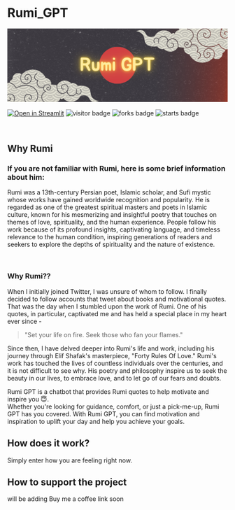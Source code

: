 # Rumi_GPT
![Header_image](https://github.com/kaushalpowar/Rumi_GPT/blob/main/Header_image.png)

[![Open in Streamlit](https://static.streamlit.io/badges/streamlit_badge_black_white.svg)](https://rumi-gpt-chatbot.streamlit.app/)
![visitor badge](https://visitor-badge.glitch.me/badge?page_id=kaushalpowar/Rumi_GPT)
![forks badge](https://img.shields.io/github/forks/kaushalpowar/Rumi_GPT)
![starts badge](https://img.shields.io/github/stars/kaushalpowar/Rumi_GPT)

<br/>

## Why Rumi <br/>
### If you are not familiar with Rumi, here is some brief information about him:<br/>
Rumi was a 13th-century Persian poet, Islamic scholar, and Sufi mystic whose works have gained worldwide recognition and popularity. He is regarded as one of the greatest spiritual masters and poets in Islamic culture, known for his mesmerizing and insightful poetry that touches on themes of love, spirituality, and the human experience. People follow his work because of its profound insights, captivating language, and timeless relevance to the human condition, inspiring generations of readers and seekers to explore the depths of spirituality and the nature of existence.

<br/>

### Why Rumi??

When I initially joined Twitter, I was unsure of whom to follow. I finally decided to follow accounts that tweet about books and motivational quotes. That was the day when I stumbled upon the work of Rumi. One of his quotes, in particular, captivated me and has held a special place in my heart ever since - 
> "Set your life on fire. Seek those who fan your flames."

Since then, I have delved deeper into Rumi's life and work, including his journey through Elif Shafak's masterpiece, "Forty Rules Of Love." Rumi's work has touched the lives of countless individuals over the centuries, and it is not difficult to see why. His poetry and philosophy inspire us to seek the beauty in our lives, to embrace love, and to let go of our fears and doubts.<br/>

Rumi GPT is a chatbot that provides Rumi quotes to help motivate and inspire you 😇.<br/>
Whether you're looking for guidance, comfort, or just a pick-me-up, Rumi GPT has you covered. With Rumi GPT, you can find motivation and inspiration to uplift your day and help you achieve your goals.<br/>


## How does it work?
Simply enter how you are feeling right now.


## How to support the project
will be adding Buy me a coffee link soon
